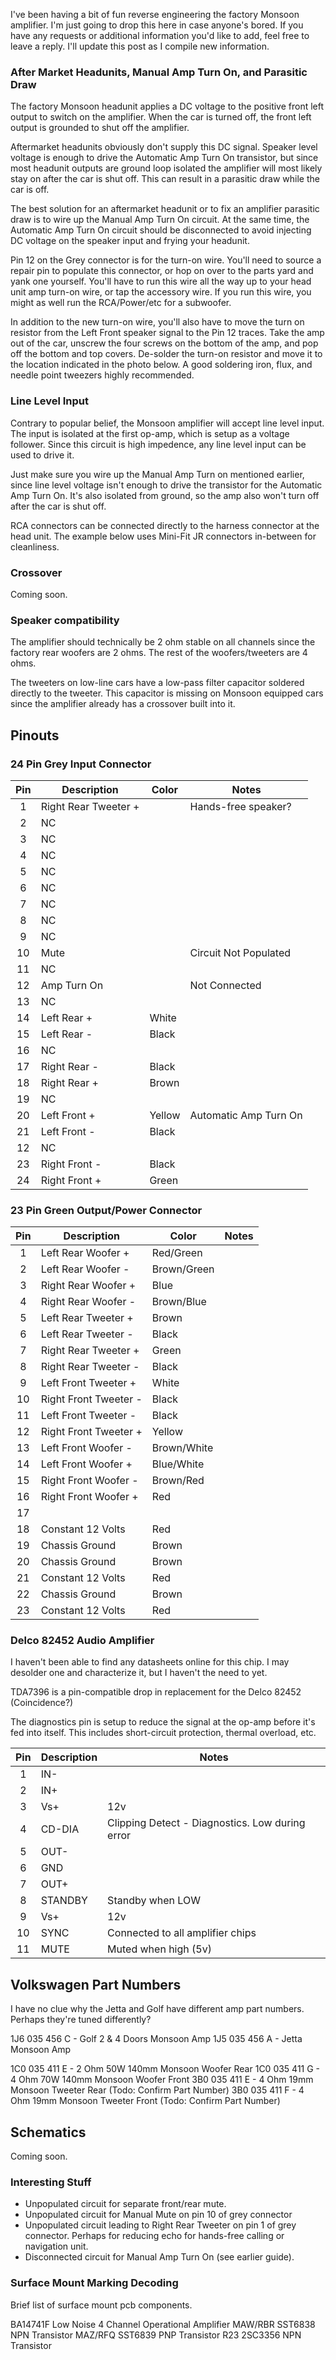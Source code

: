 I've been having a bit of fun reverse engineering the factory Monsoon amplifier. I'm just going to drop this here in case anyone's bored. If you have any requests or additional information you'd like to add, feel free to leave a reply. I'll update this post as I compile new information.

### After Market Headunits, Manual Amp Turn On, and Parasitic Draw
The factory Monsoon headunit applies a DC voltage to the positive front left output to switch on the amplifier. When the car is turned off, the front left output is grounded to shut off the amplifier.

Aftermarket headunits obviously don't supply this DC signal. Speaker level voltage is enough to drive the Automatic Amp Turn On transistor, but since most headunit outputs are ground loop isolated the amplifier will most likely stay on after the car is shut off. This can result in a parasitic draw while the car is off.

The best solution for an aftermarket headunit or to fix an amplifier parasitic draw is to wire up the Manual Amp Turn On circuit. At the same time, the Automatic Amp Turn On circuit should be disconnected to avoid injecting DC voltage on the speaker input and frying your headunit.

Pin 12 on the Grey connector is for the turn-on wire. You'll need to source a repair pin to populate this connector, or hop on over to the parts yard and yank one yourself. You'll have to run this wire all the way up to your head unit amp turn-on wire, or tap the accessory wire. If you run this wire, you might as well run the RCA/Power/etc for a subwoofer.

In addition to the new turn-on wire, you'll also have to move the turn on resistor from the Left Front speaker signal to the Pin 12 traces. Take the amp out of the car, unscrew the four screws on the bottom of the amp, and pop off the bottom and top covers. De-solder the turn-on resistor and move it to the location indicated in the photo below. A good soldering iron, flux, and needle point tweezers highly recommended.

### Line Level Input
Contrary to popular belief, the Monsoon amplifier will accept line level input. The input is isolated at the first op-amp, which is setup as a voltage follower. Since this circuit is high impedence, any line level input can be used to drive it.

Just make sure you wire up the Manual Amp Turn on mentioned earlier, since line level voltage isn't enough to drive the transistor for the Automatic Amp Turn On. It's also isolated from ground, so the amp also won't turn off after the car is shut off.

RCA connectors can be connected directly to the harness connector at the head unit. The example below uses Mini-Fit JR connectors in-between for cleanliness.

### Crossover
Coming soon.

### Speaker compatibility
The amplifier should technically be 2 ohm stable on all channels since the factory rear woofers are 2 ohms. The rest of the woofers/tweeters are 4 ohms.

The tweeters on low-line cars have a low-pass filter capacitor soldered directly to the tweeter. This capacitor is missing on Monsoon equipped cars since the amplifier already has a crossover built into it.

## Pinouts
### 24 Pin Grey Input Connector
| Pin   | Description           | Color     |Notes                  |
| :---: | -------------         | --------- |---------              |
| 1     | Right Rear Tweeter +  |           | Hands-free speaker?   |
| 2     | NC                    |           |                       |
| 3     | NC                    |           |                       |
| 4     | NC                    |           |                       |
| 5     | NC                    |           |                       |
| 6     | NC                    |           |                       |
| 7     | NC                    |           |                       |
| 8     | NC                    |           |                       |
| 9     | NC                    |           |                       |
| 10    | Mute                  |           | Circuit Not Populated |
| 11    | NC                    |           |                       |
| 12    | Amp Turn On           |           | Not Connected         |
| 13    | NC                    |           |                       |
| 14    | Left Rear +           | White     |                       |
| 15    | Left Rear -           | Black     |                       |
| 16    | NC                    |           |                       |
| 17    | Right Rear -          | Black     |                       |
| 18    | Right Rear +          | Brown     |                       |
| 19    | NC                    |           |                       |
| 20    | Left Front +          | Yellow    | Automatic Amp Turn On |
| 21    | Left Front -          | Black     |                       |
| 12    | NC                    |           |                       |
| 23    | Right Front -         | Black     |                       |
| 24    | Right Front +         | Green     |                       |

### 23 Pin Green Output/Power Connector
| Pin   | Description           | Color         | Notes     |
| :---: | --------------------- | ------------- | --------- |
| 1     | Left Rear Woofer +    | Red/Green     |           |
| 2     | Left Rear Woofer -    | Brown/Green   |           |
| 3     | Right Rear Woofer +   | Blue          |           |
| 4     | Right Rear Woofer -   | Brown/Blue    |           |
| 5     | Left Rear Tweeter +   | Brown         |           |
| 6     | Left Rear Tweeter -   | Black         |           |
| 7     | Right Rear Tweeter +  | Green         |           |
| 8     | Right Rear Tweeter -  | Black         |           |
| 9     | Left Front Tweeter +  | White         |           |
| 10    | Right Front Tweeter - | Black         |           |
| 11    | Left Front Tweeter -  | Black         |           |
| 12    | Right Front Tweeter + | Yellow        |           |
| 13    | Left Front Woofer -   | Brown/White   |           |
| 14    | Left Front Woofer +   | Blue/White    |           |
| 15    | Right Front Woofer -  | Brown/Red     |           |
| 16    | Right Front Woofer +  | Red           |           |
| 17    |                       |               |           |
| 18    | Constant 12 Volts     | Red           |           |
| 19    | Chassis Ground        | Brown         |           |
| 20    | Chassis Ground        | Brown         |           |
| 21    | Constant 12 Volts     | Red           |           |
| 22    | Chassis Ground        | Brown         |           |
| 23    | Constant 12 Volts     | Red           |           |

### Delco 82452 Audio Amplifier
I haven't been able to find any datasheets online for this chip. I may desolder one and characterize it, but I haven't the need to yet.

TDA7396 is a pin-compatible drop in replacement for the Delco 82452 (Coincidence?)

The diagnostics pin is setup to reduce the signal at the op-amp before it's fed into itself. This includes short-circuit protection, thermal overload, etc.

| Pin   | Description           | Notes                                           |
| :---: | --------------------- | -----------------------------                   |
| 1     | IN-                   |                                                 |
| 2     | IN+                   |                                                 |
| 3     | Vs+                   | 12v                                             |
| 4     | CD-DIA                | Clipping Detect - Diagnostics. Low during error |
| 5     | OUT-                  |                                                 |
| 6     | GND                   |                                                 |
| 7     | OUT+                  |                                                 |
| 8     | STANDBY               | Standby when LOW                                |
| 9     | Vs+                   | 12v                                             |
| 10    | SYNC                  | Connected to all amplifier chips                |
| 11    | MUTE                  | Muted when high (5v)                            |

## Volkswagen Part Numbers
I have no clue why the Jetta and Golf have different amp part numbers. Perhaps they're tuned differently?

1J6 035 456 C - Golf 2 & 4 Doors Monsoon Amp
1J5 035 456 A - Jetta Monsoon Amp

1C0 035 411 E - 2 Ohm 50W 140mm Monsoon Woofer Rear
1C0 035 411 G - 4 Ohm 70W 140mm Monsoon Woofer Front
3B0 035 411 E - 4 Ohm 19mm Monsoon Tweeter Rear (Todo: Confirm Part Number)
3B0 035 411 F - 4 Ohm 19mm Monsoon Tweeter Front (Todo: Confirm Part Number)

## Schematics
Coming soon.

### Interesting Stuff
- Unpopulated circuit for separate front/rear mute.
- Unpopulated circuit for Manual Mute on pin 10 of grey connector
- Unpopulated circuit leading to Right Rear Tweeter on pin 1 of grey connector. Perhaps for reducing echo for hands-free calling or navigation unit.
- Disconnected circuit for Manual Amp Turn On (see earlier guide).

### Surface Mount Marking Decoding
Brief list of surface mount pcb components.

BA14741F Low Noise 4 Channel Operational Amplifier
MAW/RBR SST6838 NPN Transistor
MAZ/RFQ SST6839 PNP Transistor
R23 2SC3356 NPN Transistor